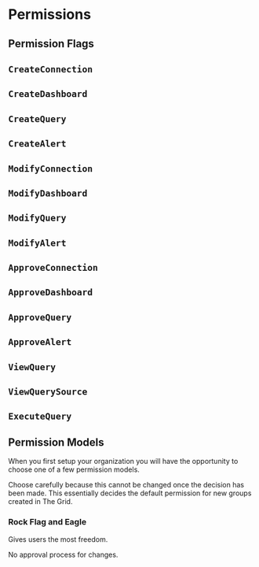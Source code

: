 # Permissions


## Permission Flags

## `CreateConnection`



## `CreateDashboard`

## `CreateQuery`

## `CreateAlert`

## `ModifyConnection`

## `ModifyDashboard`

## `ModifyQuery`

## `ModifyAlert`

## `ApproveConnection`

## `ApproveDashboard`

## `ApproveQuery`

## `ApproveAlert`

## `ViewQuery`

## `ViewQuerySource`

## `ExecuteQuery`

## Permission Models

When you first setup your organization you will have the opportunity to choose one of a few permission models.

Choose carefully because this cannot be changed once the decision has been made. This essentially decides the default permission for new groups created in The Grid.

### Rock Flag and Eagle

Gives users the most freedom.

No approval process for changes.

### 